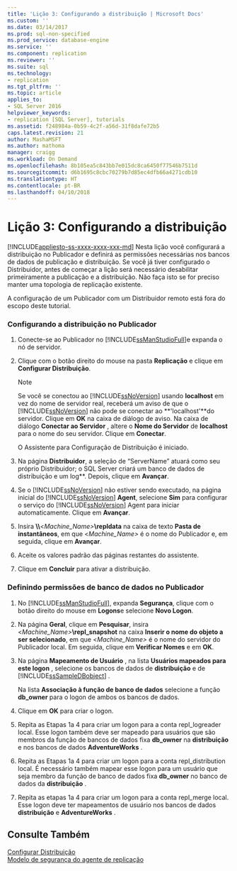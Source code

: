 ```yaml
---
title: 'Lição 3: Configurando a distribuição | Microsoft Docs'
ms.custom: ''
ms.date: 03/14/2017
ms.prod: sql-non-specified
ms.prod_service: database-engine
ms.service: ''
ms.component: replication
ms.reviewer: ''
ms.suite: sql
ms.technology:
- replication
ms.tgt_pltfrm: ''
ms.topic: article
applies_to:
- SQL Server 2016
helpviewer_keywords:
- replication [SQL Server], tutorials
ms.assetid: f248984a-0b59-4c2f-a56d-31f8dafe72b5
caps.latest.revision: 21
author: MashaMSFT
ms.author: mathoma
manager: craigg
ms.workload: On Demand
ms.openlocfilehash: 8b105ea5c843bb7e015dc8ca6450f77546b7511d
ms.sourcegitcommit: d6b1695c8cbc70279b7d85ec4dfb66a4271cdb10
ms.translationtype: HT
ms.contentlocale: pt-BR
ms.lasthandoff: 04/10/2018
---
```

# <a name="lesson-3-configuring-distribution"></a>Lição 3: Configurando a distribuição
[!INCLUDE[appliesto-ss-xxxx-xxxx-xxx-md](../../includes/appliesto-ss-xxxx-xxxx-xxx-md.md)]
Nesta lição você configurará a distribuição no Publicador e definirá as permissões necessárias nos bancos de dados de publicação e distribuição. Se você já tiver configurado o Distribuidor, antes de começar a lição será necessário desabilitar primeiramente a publicação e a distribuição. Não faça isto se for preciso manter uma topologia de replicação existente.  
  
A configuração de um Publicador com um Distribuidor remoto está fora do escopo deste tutorial.  
  
### <a name="configuring-distribution-at-the-publisher"></a>Configurando a distribuição no Publicador  
  
1.  Conecte-se ao Publicador no [!INCLUDE[ssManStudioFull](../../includes/ssmanstudiofull-md.md)]e expanda o nó de servidor.  
  
2.  Clique com o botão direito do mouse na pasta **Replicação** e clique em **Configurar Distribuição**.  
  
    > [!NOTE]  
    > Se você se conectou ao [!INCLUDE[ssNoVersion](../../includes/ssnoversion-md.md)] usando **localhost** em vez do nome de servidor real, receberá um aviso de que o [!INCLUDE[ssNoVersion](../../includes/ssnoversion-md.md)] não pode se conectar ao **'localhost'**do servidor. Clique em **OK** na caixa de diálogo de aviso. Na caixa de diálogo **Conectar ao Servidor** , altere o **Nome do Servidor** de **localhost** para o nome do seu servidor. Clique em **Conectar**.  
  
    O Assistente para Configuração de Distribuição é iniciado.  
  
3.  Na página **Distribuidor**, a seleção de “ServerName” atuará como seu próprio Distribuidor; o SQL Server criará um banco de dados de distribuição e um log**. Depois, clique em **Avançar**.  
  
4.  Se o [!INCLUDE[ssNoVersion](../../includes/ssnoversion-md.md)] não estiver sendo executado, na página inicial do [!INCLUDE[ssNoVersion](../../includes/ssnoversion-md.md)] **Agent**, selecione **Sim** para configurar o serviço do [!INCLUDE[ssNoVersion](../../includes/ssnoversion-md.md)] Agent para iniciar automaticamente. Clique em **Avançar**.  
  
5.  Insira **\\\\**\<*Machine_Name>***\repldata** na caixa de texto **Pasta de instantâneos**, em que \<*Machine_Name>* é o nome do Publicador e, em seguida, clique em **Avançar**.  
  
6.  Aceite os valores padrão das páginas restantes do assistente.  
  
7.  Clique em **Concluir** para ativar a distribuição.  
  
### <a name="setting-database-permissions-at-the-publisher"></a>Definindo permissões de banco de dados no Publicador  
  
1.  No [!INCLUDE[ssManStudioFull](../../includes/ssmanstudiofull-md.md)], expanda **Segurança**, clique com o botão direito do mouse em **Logons**e selecione **Novo Logon**.  
  
2.  Na página **Geral**, clique em **Pesquisar**, insira \<*Machine_Name>***\repl_snapshot** na caixa **Inserir o nome do objeto a ser selecionado**, em que \<*Machine_Name>* é o nome do servidor do Publicador local. Em seguida, clique em **Verificar Nomes** e em **OK**.  
  
3.  Na página **Mapeamento de Usuário** , na lista **Usuários mapeados para este logon** , selecione os bancos de dados de **distribuição** e de [!INCLUDE[ssSampleDBobject](../../includes/sssampledbobject-md.md)] .  
  
    Na lista **Associação à função de banco de dados** selecione a função **db_owner** para o logon de ambos os bancos de dados.  
  
4.  Clique em **OK** para criar o logon.  
  
5.  Repita as Etapas 1a 4 para criar um logon para a conta repl_logreader local. Esse logon também deve ser mapeado para usuários que são membros da função de bancos de dados fixa **db_owner** na **distribuição** e nos bancos de dados **AdventureWorks** .  
  
6.  Repita as Etapas 1a 4 para criar um logon para a conta repl_distribution local. É necessário também mapear esse logon para um usuário que seja membro da função de banco de dados fixa **db_owner** no banco de dados da **distribuição** .  
  
7.  Repita as etapas 1a 4 para criar um logon para a conta repl_merge local. Esse logon deve ter mapeamentos de usuário nos bancos de dados **distribuição** e **AdventureWorks** .  
  
## <a name="see-also"></a>Consulte Também  
[Configurar Distribuição](../../relational-databases/replication/configure-distribution.md)  
[Modelo de segurança do agente de replicação](../../relational-databases/replication/security/replication-agent-security-model.md)  
  
  
  
